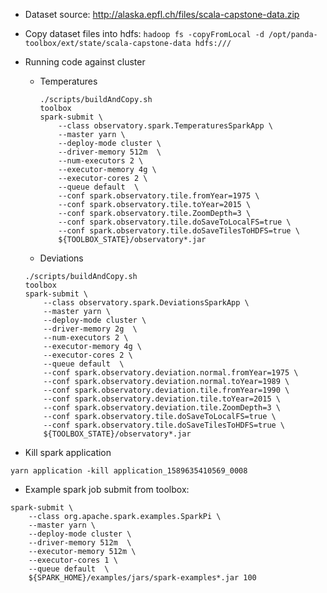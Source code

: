 * Dataset source: http://alaska.epfl.ch/files/scala-capstone-data.zip

* Copy dataset files into hdfs:
`hadoop fs -copyFromLocal -d /opt/panda-toolbox/ext/state/scala-capstone-data hdfs:///`

* Running code against cluster
  * Temperatures
    ```
    ./scripts/buildAndCopy.sh
    toolbox
    spark-submit \
        --class observatory.spark.TemperaturesSparkApp \
        --master yarn \
        --deploy-mode cluster \
        --driver-memory 512m  \
        --num-executors 2 \
        --executor-memory 4g \
        --executor-cores 2 \
        --queue default  \
        --conf spark.observatory.tile.fromYear=1975 \
        --conf spark.observatory.tile.toYear=2015 \
        --conf spark.observatory.tile.ZoomDepth=3 \
        --conf spark.observatory.tile.doSaveToLocalFS=true \
        --conf spark.observatory.tile.doSaveTilesToHDFS=true \
        ${TOOLBOX_STATE}/observatory*.jar
    ```
   * Deviations
    ```
    ./scripts/buildAndCopy.sh
    toolbox
    spark-submit \
        --class observatory.spark.DeviationsSparkApp \
        --master yarn \
        --deploy-mode cluster \
        --driver-memory 2g  \
        --num-executors 2 \
        --executor-memory 4g \
        --executor-cores 2 \
        --queue default  \
        --conf spark.observatory.deviation.normal.fromYear=1975 \
        --conf spark.observatory.deviation.normal.toYear=1989 \
        --conf spark.observatory.deviation.tile.fromYear=1990 \
        --conf spark.observatory.deviation.tile.toYear=2015 \
        --conf spark.observatory.deviation.tile.ZoomDepth=3 \
        --conf spark.observatory.tile.doSaveToLocalFS=true \
        --conf spark.observatory.tile.doSaveTilesToHDFS=true \
        ${TOOLBOX_STATE}/observatory*.jar
    ```

* Kill spark application
```
yarn application -kill application_1589635410569_0008
```

* Example spark job submit from toolbox:
```
spark-submit \
    --class org.apache.spark.examples.SparkPi \
    --master yarn \
    --deploy-mode cluster \
    --driver-memory 512m  \
    --executor-memory 512m \
    --executor-cores 1 \
    --queue default  \
    ${SPARK_HOME}/examples/jars/spark-examples*.jar 100
```